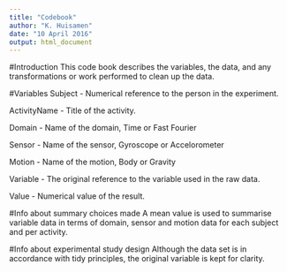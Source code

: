 ```yaml
---
title: "Codebook"
author: "K. Huisamen"
date: "10 April 2016"
output: html_document
---
```

#Introduction
This code book describes the variables, the data, and any transformations or work performed to clean up the data.

#Variables
Subject - Numerical reference to the person in the experiment.

ActivityName - Title of the activity.

Domain - Name of the domain, Time or Fast Fourier

Sensor - Name of the sensor, Gyroscope or Accelorometer

Motion - Name of the motion, Body or Gravity

Variable - The original reference to the variable used in the raw data.

Value - Numerical value of the result.

#Info about summary choices made
A mean value is used to summarise variable data in terms of domain, sensor and motion data for each subject and per activity.

#Info about experimental study design
Although the data set is in accordance with tidy principles, the original variable is kept for clarity.